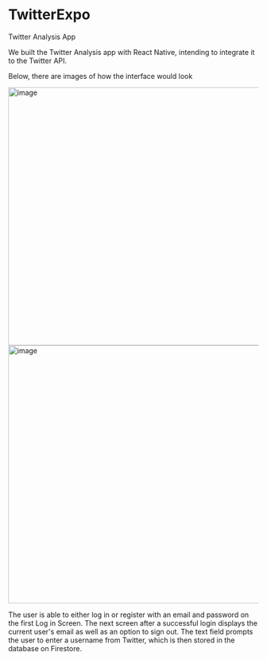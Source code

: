 # TwitterExpo
Twitter Analysis App

We built the Twitter Analysis app with React Native, intending to integrate it to the Twitter API.

Below, there are images of how the interface would look

<img width="518" alt="image" src="https://user-images.githubusercontent.com/60196943/191875151-9c583317-27f2-4354-9399-326c4f4b845b.png"> <img width="518" alt="image" src="https://user-images.githubusercontent.com/60196943/191875188-084f3321-f22c-40a0-b005-49e0716841b6.png">

The user is able to either log in or register with an email and password on the first Log in Screen. The next screen after a successful login displays the current user's email as well as an option to sign out. The text field prompts the user to enter a username from Twitter, which is then stored in the database on Firestore. 

